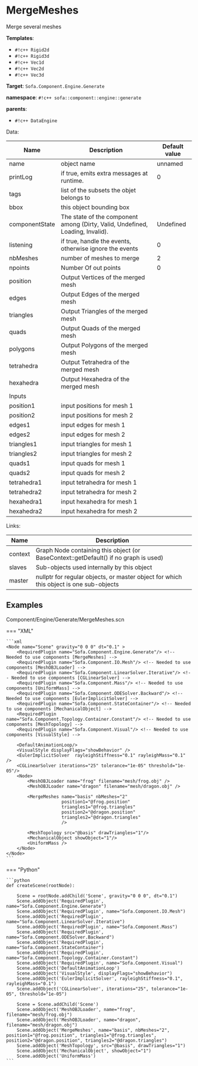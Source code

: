 # MergeMeshes

Merge several meshes


__Templates__:

- `#!c++ Rigid2d`
- `#!c++ Rigid3d`
- `#!c++ Vec1d`
- `#!c++ Vec2d`
- `#!c++ Vec3d`

__Target__: `Sofa.Component.Engine.Generate`

__namespace__: `#!c++ sofa::component::engine::generate`

__parents__: 

- `#!c++ DataEngine`

Data: 

<table>
<thead>
    <tr>
        <th>Name</th>
        <th>Description</th>
        <th>Default value</th>
    </tr>
</thead>
<tbody>
	<tr>
		<td>name</td>
		<td>
object name
</td>
		<td>unnamed</td>
	</tr>
	<tr>
		<td>printLog</td>
		<td>
if true, emits extra messages at runtime.
</td>
		<td>0</td>
	</tr>
	<tr>
		<td>tags</td>
		<td>
list of the subsets the objet belongs to
</td>
		<td></td>
	</tr>
	<tr>
		<td>bbox</td>
		<td>
this object bounding box
</td>
		<td></td>
	</tr>
	<tr>
		<td>componentState</td>
		<td>
The state of the component among (Dirty, Valid, Undefined, Loading, Invalid).
</td>
		<td>Undefined</td>
	</tr>
	<tr>
		<td>listening</td>
		<td>
if true, handle the events, otherwise ignore the events
</td>
		<td>0</td>
	</tr>
	<tr>
		<td>nbMeshes</td>
		<td>
number of meshes to merge
</td>
		<td>2</td>
	</tr>
	<tr>
		<td>npoints</td>
		<td>
Number Of out points
</td>
		<td>0</td>
	</tr>
	<tr>
		<td>position</td>
		<td>
Output Vertices of the merged mesh
</td>
		<td></td>
	</tr>
	<tr>
		<td>edges</td>
		<td>
Output Edges of the merged mesh
</td>
		<td></td>
	</tr>
	<tr>
		<td>triangles</td>
		<td>
Output Triangles of the merged mesh
</td>
		<td></td>
	</tr>
	<tr>
		<td>quads</td>
		<td>
Output Quads of the merged mesh
</td>
		<td></td>
	</tr>
	<tr>
		<td>polygons</td>
		<td>
Output Polygons of the merged mesh
</td>
		<td></td>
	</tr>
	<tr>
		<td>tetrahedra</td>
		<td>
Output Tetrahedra of the merged mesh
</td>
		<td></td>
	</tr>
	<tr>
		<td>hexahedra</td>
		<td>
Output Hexahedra of the merged mesh
</td>
		<td></td>
	</tr>
	<tr>
		<td colspan="3">Inputs</td>
	</tr>
	<tr>
		<td>position1</td>
		<td>
input positions for mesh 1
</td>
		<td></td>
	</tr>
	<tr>
		<td>position2</td>
		<td>
input positions for mesh 2
</td>
		<td></td>
	</tr>
	<tr>
		<td>edges1</td>
		<td>
input edges for mesh 1
</td>
		<td></td>
	</tr>
	<tr>
		<td>edges2</td>
		<td>
input edges for mesh 2
</td>
		<td></td>
	</tr>
	<tr>
		<td>triangles1</td>
		<td>
input triangles for mesh 1
</td>
		<td></td>
	</tr>
	<tr>
		<td>triangles2</td>
		<td>
input triangles for mesh 2
</td>
		<td></td>
	</tr>
	<tr>
		<td>quads1</td>
		<td>
input quads for mesh 1
</td>
		<td></td>
	</tr>
	<tr>
		<td>quads2</td>
		<td>
input quads for mesh 2
</td>
		<td></td>
	</tr>
	<tr>
		<td>tetrahedra1</td>
		<td>
input tetrahedra for mesh 1
</td>
		<td></td>
	</tr>
	<tr>
		<td>tetrahedra2</td>
		<td>
input tetrahedra for mesh 2
</td>
		<td></td>
	</tr>
	<tr>
		<td>hexahedra1</td>
		<td>
input hexahedra for mesh 1
</td>
		<td></td>
	</tr>
	<tr>
		<td>hexahedra2</td>
		<td>
input hexahedra for mesh 2
</td>
		<td></td>
	</tr>

</tbody>
</table>

Links: 

| Name | Description |
| ---- | ----------- |
|context|Graph Node containing this object (or BaseContext::getDefault() if no graph is used)|
|slaves|Sub-objects used internally by this object|
|master|nullptr for regular objects, or master object for which this object is one sub-objects|



## Examples

Component/Engine/Generate/MergeMeshes.scn

=== "XML"

    ```xml
    <Node name="Scene" gravity="0 0 0" dt="0.1" >
        <RequiredPlugin name="Sofa.Component.Engine.Generate"/> <!-- Needed to use components [MergeMeshes] -->
        <RequiredPlugin name="Sofa.Component.IO.Mesh"/> <!-- Needed to use components [MeshOBJLoader] -->
        <RequiredPlugin name="Sofa.Component.LinearSolver.Iterative"/> <!-- Needed to use components [CGLinearSolver] -->
        <RequiredPlugin name="Sofa.Component.Mass"/> <!-- Needed to use components [UniformMass] -->
        <RequiredPlugin name="Sofa.Component.ODESolver.Backward"/> <!-- Needed to use components [EulerImplicitSolver] -->
        <RequiredPlugin name="Sofa.Component.StateContainer"/> <!-- Needed to use components [MechanicalObject] -->
        <RequiredPlugin name="Sofa.Component.Topology.Container.Constant"/> <!-- Needed to use components [MeshTopology] -->
        <RequiredPlugin name="Sofa.Component.Visual"/> <!-- Needed to use components [VisualStyle] -->
    
        <DefaultAnimationLoop/>
    	<VisualStyle displayFlags="showBehavior" />
        <EulerImplicitSolver  rayleighStiffness="0.1" rayleighMass="0.1" />
        <CGLinearSolver iterations="25" tolerance="1e-05" threshold="1e-05"/>
        <Node>
            <MeshOBJLoader name="frog" filename="mesh/frog.obj" />
            <MeshOBJLoader name="dragon" filename="mesh/dragon.obj" />
    
            <MergeMeshes name="basis" nbMeshes="2" 
                         position1="@frog.position" 
                         triangles1="@frog.triangles"
                         position2="@dragon.position"
                         triangles2="@dragon.triangles"
                         />
        	  
            <MeshTopology src="@basis" drawTriangles="1"/>
            <MechanicalObject showObject="1"/>
            <UniformMass />
        </Node>
    </Node>
    ```

=== "Python"

    ```python
    def createScene(rootNode):

        Scene = rootNode.addChild('Scene', gravity="0 0 0", dt="0.1")
        Scene.addObject('RequiredPlugin', name="Sofa.Component.Engine.Generate")
        Scene.addObject('RequiredPlugin', name="Sofa.Component.IO.Mesh")
        Scene.addObject('RequiredPlugin', name="Sofa.Component.LinearSolver.Iterative")
        Scene.addObject('RequiredPlugin', name="Sofa.Component.Mass")
        Scene.addObject('RequiredPlugin', name="Sofa.Component.ODESolver.Backward")
        Scene.addObject('RequiredPlugin', name="Sofa.Component.StateContainer")
        Scene.addObject('RequiredPlugin', name="Sofa.Component.Topology.Container.Constant")
        Scene.addObject('RequiredPlugin', name="Sofa.Component.Visual")
        Scene.addObject('DefaultAnimationLoop')
        Scene.addObject('VisualStyle', displayFlags="showBehavior")
        Scene.addObject('EulerImplicitSolver', rayleighStiffness="0.1", rayleighMass="0.1")
        Scene.addObject('CGLinearSolver', iterations="25", tolerance="1e-05", threshold="1e-05")

        Scene = Scene.addChild('Scene')
        Scene.addObject('MeshOBJLoader', name="frog", filename="mesh/frog.obj")
        Scene.addObject('MeshOBJLoader', name="dragon", filename="mesh/dragon.obj")
        Scene.addObject('MergeMeshes', name="basis", nbMeshes="2", position1="@frog.position", triangles1="@frog.triangles", position2="@dragon.position", triangles2="@dragon.triangles")
        Scene.addObject('MeshTopology', src="@basis", drawTriangles="1")
        Scene.addObject('MechanicalObject', showObject="1")
        Scene.addObject('UniformMass')
    ```

